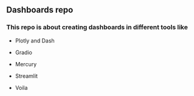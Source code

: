 ## Dashboards repo
### This repo is about creating dashboards in different tools like 

- Plotly and Dash

- Gradio

- Mercury

- Streamlit 

- Voila